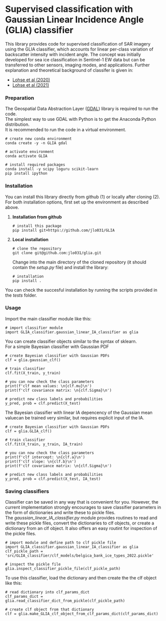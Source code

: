 # Supervised classification with Gaussian Linear Incidence Angle (GLIA) classifier

This library provides code for supervised classification of SAR imagery using the GLIA classifier, which accounts for linear per-class variation of backscatter intensity with incident angle. The concept was initially developed for sea ice classification in Sentinel-1 EW data but can be transferred to other sensors, imaging modes, and applications. Further explanation and theoretical background of classifer is given in:
- [Lohse et al (2020)]
- [Lohse et al (2021)]



### Preparation
The Geospatial Data Abstraction Layer ([GDAL]) library is required to run the code.  
The simplest way to use GDAL with Python is to get the Anaconda Python distribution.  
It is recommended to run the code in a virtual environment.

    # create new conda environment
    conda create -y -n GLIA gdal
    
    # activate environment
    conda activate GLIA
    
    # install required packages
    conda install -y scipy loguru scikit-learn
    pip install ipython


### Installation

You can install this library directly from github (1) or locally after cloning (2).  
For both installation options, first set up the environment as described above.

1. **Installation from github**

       # install this package
       pip install git+https://github.com/jlo031/GLIA

2. **Local installation**

       # clone the repository
       git clone git@github.com:jlo031/glia.git

   Change into the main directory of the cloned repository (it should contain the *setup.py* file) and install the library:

       # installation
       pip install .

You can check the succesful installation by running the scripts provided in the *tests* folder.


### Usage

Import the main classifier module like this:

    # import classifier module
    import GLIA_classifier.gaussian_linear_IA_classifier as glia

You can create classifier objects similar to the syntax of sklearn.  
For a simple Bayesian classifier with Gaussian PDF

    # create Bayesian classifier with Gaussian PDFs
    clf = glia.gaussian_clf()

    # train classifier
    clf.fit(X_train, y_train)

    # you can now check the class parameters
    print(f'clf mean values: \n{clf.mu}\n')
    print(f'clf covariance matrix: \n{clf.Sigma}\n')

    # predict new class labels and probabilities
    y_pred, prob = clf.predict(X_test)

The Bayesian classifier with linear IA depencency of the Gaussian mean valuecan be trained very similar, but requires explicit input of the IA.

    # create Bayesian classifier with Gaussian PDFs
    clf = glia.GLIA_clf()

    # train classifier
    clf.fit(X_train, y_train, IA_train)

    # you can now check the class parameters
    print(f'clf intercept: \n{clf.a}\n')
    print(f'clf slope: \n{clf.b}\n')
    print(f'clf covariance matrix: \n{clf.Sigma}\n')

    # predict new class labels and probabilities
    y_pred, prob = clf.predict(X_test, IA_test)


### Saving classifiers

Classifier can be saved in any way that is convenient for you. However, the current implementation strongly encourages to save classifier parameters in the form of dictionaries and write these to pickle files.  
The *gaussian_linear_IA_classifier.py* module provides routines to read and write these pickle files, convert the dictionaries to clf objects, or create a dictionary from an clf object. It also offers an easy routint for inspection of the pickle files.

    # import module and define path to clf pickle file
    import GLIA_classifier.gaussian_linear_IA_classifier as glia
    clf_pickle_path = 'src/GLIA_classifier/clf_models/belgica_bank_ice_types_2022.pickle'

    # inspect the pickle file
    glia.inspect_classifier_pickle_file(clf_pickle_path)

To use this classifier, load the dictionary and then create the the clf object like this:

    # read dictionary into clf_params_dict
    clf_params_dict = glia.read_classifier_dict_from_pickle(clf_pickle_path)

    # create clf object from that dictionary
    clf = glia.make_GLIA_clf_object_from_clf_params_dict(clf_params_dict)



[GDAL]: https://gdal.org/
[Lohse et al (2020)]: https://www.researchgate.net/publication/342396165_Mapping_sea-ice_types_from_Sentinel-1_considering_the_surface-type_dependent_effect_of_incidence_angle
[Lohse et al (2021)]: https://www.researchgate.net/publication/349055291_Incident_Angle_Dependence_of_Sentinel-1_Texture_Features_for_Sea_Ice_Classification

